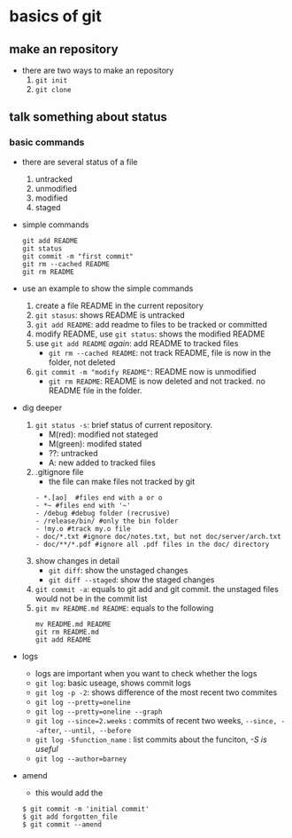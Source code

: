 # basics of git

## make an repository
- there are two ways to make an repository
	1. `git init`
	2. `git clone`

## talk something about status

### basic commands
- there are several status of a file
	1. untracked
	2. unmodified
	3. modified
	4. staged

- simple commands
	```
	git add README
	git status
	git commit -m "first commit"
	git rm --cached README
	git rm README
	```
- use an example to show the simple commands
	1. create a file README in the current repository
	2. `git stasus`: shows README is untracked
	3. `git add README`: add readme to files to be tracked or committed
	4. modify README, use `git status`: shows the modified README
	5. use `git add README` *again*: add README to tracked files
		- `git rm --cached README`: not track README, file is now in the folder, not deleted
	6. `git commit -m "modify README"`: README now is unmodified
		- `git rm README`: README is now deleted and not tracked. no README file in the folder.


- dig deeper
	1.  `git status -s`: brief status of current repository.
		- M(red): modified not stateged
		- M(green): modifed stated
		- ??: untracked
		- A: new added to tracked files
	2. .gitignore file
		- the file can make files not tracked by git
		```
		- *.[ao]  #files end with a or o
		- *~ #files end with '~'
		- /debug #debug folder (recrusive)
		- /release/bin/ #only the bin folder
		- !my.o #track my.o file
		- doc/*.txt #ignore doc/notes.txt, but not doc/server/arch.txt
		- doc/**/*.pdf #ignore all .pdf files in the doc/ directory
		```
	3. show changes in detail
		- `git diff`: show the unstaged changes
		- `git diff --staged`: show the staged changes
	4. `git commit -a`: equals to git add and git commit. the unstaged files would not be in the commit list
	5. `git mv README.md README`: equals to the following
		```
		mv README.md README
		git rm README.md
		git add README
		```

- logs
	- logs are important when you want to check whether the logs 
	- `git log`: basic useage, shows commit logs
	- `git log -p -2`: shows difference of the most recent two commites
	- `git log --pretty=oneline`
	- `git log --pretty=oneline --graph`
	- `git log --since=2.weeks` : commits of recent two weeks, `--since, --after`, `--until, --before`
	- `git log -Sfunction_name` : list commits about the funciton, *-S is useful*
	- `git log --author=barney`

	
- amend
	- this would add the 
	```
	$ git commit -m 'initial commit'
	$ git add forgotten_file
	$ git commit --amend
	```





















		